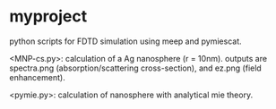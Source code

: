 # myproject

python scripts for FDTD simulation using meep and pymiescat.

<MNP-cs.py>:
calculation of a Ag nanosphere (r = 10nm). outputs are spectra.png (absorption/scattering cross-section), and ez.png (field enhancement).

<pymie.py>:
calculation of nanosphere with analytical mie theory.
